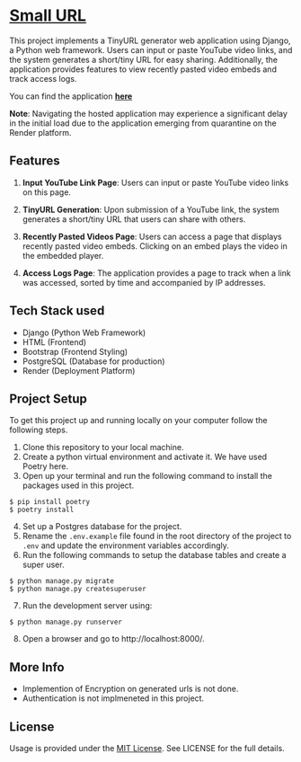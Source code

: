 # [Small URL](https://smallurl-server.onrender.com)

This project implements a TinyURL generator web application using Django, a Python web framework. Users can input or paste YouTube video links, and the system generates a short/tiny URL for easy sharing. Additionally, the application provides features to view recently pasted video embeds and track access logs.

You can find the application **[here](https://smallurl-server.onrender.com)**

**Note**: Navigating the hosted application may experience a significant delay in the initial load due to the application emerging from quarantine on the Render platform.


## Features

1. **Input YouTube Link Page**: Users can input or paste YouTube video links on this page.

2. **TinyURL Generation**: Upon submission of a YouTube link, the system generates a short/tiny URL that users can share with others.

3. **Recently Pasted Videos Page**: Users can access a page that displays recently pasted video embeds. Clicking on an embed plays the video in the embedded player.

4. **Access Logs Page**: The application provides a page to track when a link was accessed, sorted by time and accompanied by IP addresses.


## Tech Stack used

- Django (Python Web Framework)
- HTML (Frontend)
- Bootstrap (Frontend Styling)
- PostgreSQL (Database for production)
- Render (Deployment Platform)


## Project Setup

To get this project up and running locally on your computer follow the following steps.

1. Clone this repository to your local machine.
2. Create a python virtual environment and activate it. We have used Poetry here.
3. Open up your terminal and run the following command to install the packages used in this project.


```
$ pip install poetry
$ poetry install
```

4. Set up a Postgres database for the project.
5. Rename the `.env.example` file found in the root directory of the project to `.env` and update
   the environment variables accordingly.
6. Run the following commands to setup the database tables and create a super user.

```
$ python manage.py migrate
$ python manage.py createsuperuser
```

7. Run the development server using:

```
$ python manage.py runserver
```

8. Open a browser and go to http://localhost:8000/.

## More Info

- Implemention of Encryption on generated urls is not done.
- Authentication is not implmeneted in this project.

## License

Usage is provided under the [MIT License](http://opensource.org/licenses/mit-license.php). See LICENSE for the full details.